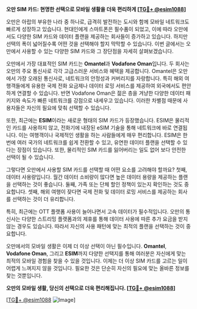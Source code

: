 **오만 SIM 카드: 현명한 선택으로 모바일 생활을 더욱 편리하게 [[TG💪+ @esim1088](https://t.me/s/esim1088)]**

오만은 아랍의 부유한 나라 중 하나로, 급격히 발전하는 도시와 함께 모바일 네트워크도 빠르게 성장하고 있습니다. 현대인에게 스마트폰은 필수품이 되었고, 이에 따라 오만에서도 다양한 SIM 카드와 데이터 플랜을 제공하는 회사들이 증가하고 있습니다. 하지만 선택의 폭이 넓어질수록 어떤 것을 선택해야 할지 막막할 수 있습니다. 이번 글에서는 오만에서 사용할 수 있는 다양한 SIM 카드와 그 장단점을 자세히 살펴보겠습니다.

오만에서 가장 대표적인 SIM 카드는 **Omantel**과 **Vodafone Oman**입니다. 두 회사는 오만의 주요 통신사로 각각 고급스러운 서비스와 혜택을 제공합니다. Omantel은 오만에서 가장 오래된 통신사로, 네트워크의 안정성과 커버리지를 자랑합니다. 특히 해외 여행객들에게 유용한 국제 전화 요금제나 데이터 로밍 서비스를 제공하여 외국에서도 편안하게 연결할 수 있습니다. 반면 Vodafone Oman은 젊은 층을 겨냥한 다양한 데이터 패키지와 속도가 빠른 네트워크를 강점으로 내세우고 있습니다. 이러한 차별점 때문에 사용자들은 자신의 필요에 맞춰 선택할 수 있습니다.

또한, 최근에는 **ESIM**이라는 새로운 형태의 SIM 카드가 등장했습니다. ESIM은 물리적인 카드를 사용하지 않고, 전화기에 내장된 eSIM 기술을 통해 네트워크에 바로 연결됩니다. 이는 여행객이나 국제적인 생활을 하는 사람들에게 매우 편리합니다. ESIM은 한 번에 여러 국가의 네트워크를 쉽게 전환할 수 있고, 유연한 데이터 플랜을 선택할 수 있다는 장점이 있습니다. 또한, 물리적인 SIM 카드를 잃어버리는 일도 없어 보다 안전한 선택이 될 수 있습니다.

그렇다면 오만에서 사용할 SIM 카드를 선택할 때 어떤 요소를 고려해야 할까요? 첫째, 데이터 사용량입니다. 월간 데이터 소비량이 많다면 높은 데이터 용량을 제공하는 플랜을 선택하는 것이 좋습니다. 둘째, 가족 또는 단체 할인 정책이 있는지 확인하는 것도 중요합니다. 셋째, 해외 여행이 잦다면 국제 전화 및 데이터 로밍 서비스를 제공하는 회사를 선택하는 것이 더 유리합니다.

특히, 최근에는 OTT 플랫폼 사용이 늘어나면서 고속 데이터가 필수적입니다. 오만의 통신사는 다양한 스트리밍 플랫폼과의 제휴를 통해 데이터 사용에 따른 추가 요금을 받지 않는 경우도 있습니다. 따라서 자신의 사용 패턴에 맞는 최적의 플랜을 선택하는 것이 중요합니다.

오만에서의 모바일 생활은 이제 더 이상 선택이 아닌 필수입니다. **Omantel**, **Vodafone Oman**, 그리고 **ESIM**까지 다양한 선택지를 통해 여러분은 자신에게 맞는 최적의 모바일 경험을 찾을 수 있을 것입니다. 이제는 더 이상 SIM 카드를 고르는 일이 어렵게 느껴지지 않을 것입니다. 필요한 것은 단순히 자신의 필요에 맞는 올바른 정보를 찾는 것뿐입니다.

**오만의 모바일 생활, 당신의 선택으로 더욱 편리해집니다. [[TG💪+ @esim1088](https://t.me/s/esim1088)]**

[[TG💪+ @esim1088](https://t.me/s/esim1088) ![Image](https://i.postimg.cc/Y0z9fWf4/image.png)]